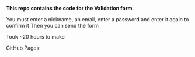 **This repo contains the code for the Validation form**

You must enter a nickname, an email, enter a password and enter it again to confirm it
Then you can send the form

Took ~20 hours to make

GitHub Pages:

